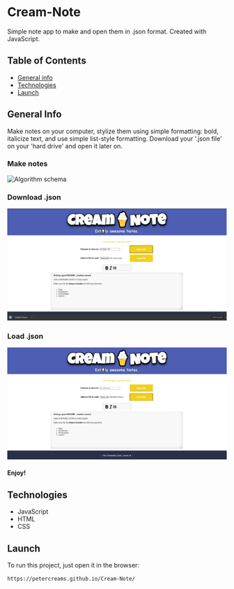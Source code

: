 # Cream-Note
Simple note app to make and open them in .json format. Created with JavaScript.

## Table of Contents
* [General info](#general-info)
* [Technologies](#technologies)
* [Launch](#launch)

## General Info
Make notes on your computer, stylize them using simple formatting: bold, italicize text, and use simple list-style formatting.
Download your '.json file' on your 'hard drive' and open it later on.

### Make notes
![Algorithm schema](https://github.com/petercreams/Cream-Note/tree/main/screenshots/CreamNote2.png)

### Download .json
![Algorithm schema](screenshots/CreamNote3.png)

### Load .json
![Algorithm schema](screenshots/CreamNote5.png)

#### Enjoy!

## Technologies
* JavaScript
* HTML
* CSS 

## Launch
To run this project, just open it in the browser:
```
https://petercreams.github.io/Cream-Note/
```
